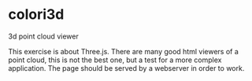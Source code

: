 # colori3d
3d point cloud viewer

This exercise is about Three.js. There are many good html viewers of a point cloud, this is not the best one, but a test for a more complex application.
The page should be served by a webserver in order to work.
